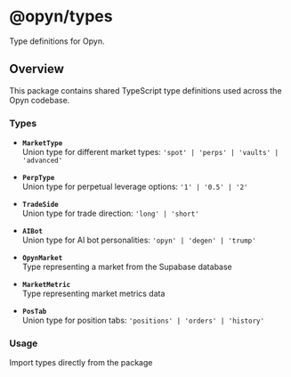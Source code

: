 # @opyn/types

Type definitions for Opyn.

## Overview

This package contains shared TypeScript type definitions used across the Opyn codebase.

### Types

- **`MarketType`**  
  Union type for different market types: `'spot' | 'perps' | 'vaults' | 'advanced'`

- **`PerpType`**  
  Union type for perpetual leverage options: `'1' | '0.5' | '2'`

- **`TradeSide`**  
  Union type for trade direction: `'long' | 'short'`

- **`AIBot`**  
  Union type for AI bot personalities: `'opyn' | 'degen' | 'trump'`

- **`OpynMarket`**  
  Type representing a market from the Supabase database

- **`MarketMetric`**  
  Type representing market metrics data

- **`PosTab`**  
  Union type for position tabs: `'positions' | 'orders' | 'history'`

### Usage

Import types directly from the package
